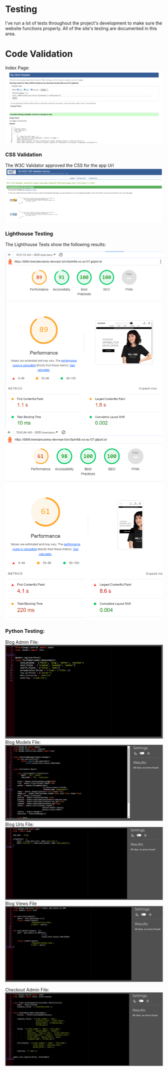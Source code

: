 # Testing

I've run a lot of tests throughout the project's development to make sure the website functions properly. All of the site's testing are documented in this area.

# Code Validation
Index Page:
![Index Page](media/Validation%2026012024.PNG)

### CSS Validation
The W3C Validator approved the CSS for the app Url
![CSS Validation](<media/CSS Validation.PNG>)


### Lighthouse Testing
The Lighthouse Tests show the following results:

![Light House Testing](media/NewLighthouse.PNG)
![Mobile Lighthouse](media/MoblieLighthouse2.PNG)


### Python Testing:
Blog Admin File:
![Admin Py Blog](media/AdminBlogPy.PNG)
Blog Models File:
![Blog Models](media/BlogModelsPy.PNG)
Blog Urls File:
![Blog Urls](media/BlogUrlsPy.PNG)
Blog Views File
![Blog Views](media/BlogViews.PNG)

Checkout Admin File:
![Checkout Admin File](media/Checkout%20Admin.PNG)

